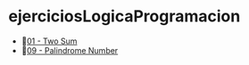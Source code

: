 # ejerciciosLogicaProgramacion

* :green_heart:[01 - Two Sum](https://github.com/paulaspeciale/ejerciciosLogicaProgramacion/blob/main/facil/1.TwoSum.js)
* :green_heart:[09 - Palindrome Number](https://github.com/paulaspeciale/ejerciciosLogicaProgramacion/blob/main/facil/9.PalindromeNumber.js)